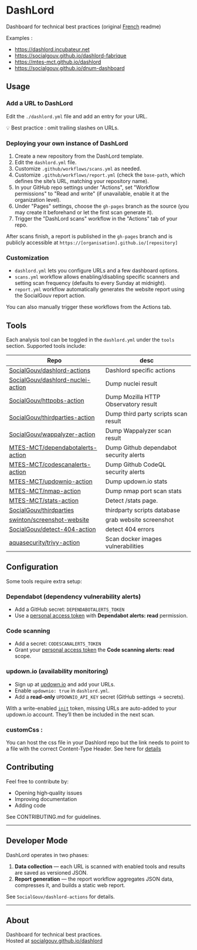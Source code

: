 # DashLord

Dashboard for technical best practices (original [French](README.md) readme)

Examples :

- https://dashlord.incubateur.net  
- https://socialgouv.github.io/dashlord-fabrique  
- https://mtes-mct.github.io/dashlord  
- https://socialgouv.github.io/dnum-dashboard

## Usage

### Add a URL to DashLord

Edit the `./dashlord.yml` file and add an entry for your URL.

💡 Best practice : omit trailing slashes on URLs.

### Deploying your own instance of DashLord

1. Create a new repository from the DashLord template.
2. Edit the `dashlord.yml` file.
3. Customize `.github/workflows/scans.yml` as needed.
4. Customize `.github/workflows/report.yml` (check the `base-path`, which defines the site’s URL, matching your repository name).
5. In your GitHub repo settings under "Actions", set "Workflow permissions" to "Read and write" (if unavailable, enable it at the organization level).
6. Under "Pages" settings, choose the `gh-pages` branch as the source (you may create it beforehand or let the first scan generate it).
7. Trigger the "DashLord scans" workflow in the "Actions" tab of your repo.

After scans finish, a report is published in the `gh-pages` branch and is publicly accessible at `https://[organisation].github.io/[repository]` 

### Customization

- `dashlord.yml` lets you configure URLs and a few dashboard options.
- `scans.yml` workflow allows enabling/disabling specific scanners and setting scan frequency (defaults to every Sunday at midnight).
- `report.yml` workflow automatically generates the website report using the SocialGouv report action.

You can also manually trigger these workflows from the Actions tab.

## Tools

Each analysis tool can be toggled in the `dashlord.yml` under the `tools` section. Supported tools include:

| Repo                                                                                      | desc                                   |
| ----------------------------------------------------------------------------------------- | -------------------------------------- |
| [SocialGouv/dashlord-actions](https://github.com/SocialGouv/dashlord-actions)             | Dashlord specific actions              |
| [SocialGouv/dashlord-nuclei-action](https://github.com/SocialGouv/dashlord-nuclei-action) | Dump nuclei result                     |
| [SocialGouv/httpobs-action](https://github.com/SocialGouv/httpobs-action)                 | Dump Mozilla HTTP Observatory result   |
| [SocialGouv/thirdparties-action](https://github.com/SocialGouv/thirdparties-action)       | Dump third party scripts scan result   |
| [SocialGouv/wappalyzer-action](https://github.com/SocialGouv/wappalyzer-action)           | Dump Wappalyzer scan result            |
| [MTES-MCT/dependabotalerts-action](https://github.com/MTES-MCT/dependabotalerts-action)   | Dump Github dependabot security alerts |
| [MTES-MCT/codescanalerts-action](https://github.com/MTES-MCT/codescanalerts-action)       | Dump Github CodeQL security alerts     |
| [MTES-MCT/updownio-action](https://github.com/MTES-MCT/updownio-action)                   | Dump updown.io stats                   |
| [MTES-MCT/nmap-action](https://github.com/MTES-MCT/nmap-action)                           | Dump nmap port scan stats              |
| [MTES-MCT/stats-action](https://github.com/MTES-MCT/stats-action)                         | Detect /stats page.                    |
| [SocialGouv/thirdparties](https://github.com/SocialGouv/thirdparties)                     | thirdparty scripts database            |
| [swinton/screenshot-website](https://github.com/swinton/screenshot-website)               | grab website screenshot                |
| [SocialGouv/detect-404-action](https://github.com/SocialGouv/detect-404-action)           | detect 404 errors                      |
| [aquasecurity/trivy-action](https://github.com/aquasecurity/trivy-action)                 | Scan docker images vulnerabilities     |

## Configuration

Some tools require extra setup:

### Dependabot (dependency vulnerability alerts)
- Add a GitHub secret: `DEPENDABOTALERTS_TOKEN`
- Use a [personal access token](https://github.com/settings/personal-access-tokens/new) with **Dependabot alerts: read** permission.

### Code scanning
- Add a secret: `CODESCANALERTS_TOKEN`
- Grant your [personal access token](https://github.com/settings/personal-access-tokens/new) the **Code scanning alerts: read** scope.

### updown.io (availability monitoring)
- Sign up at [updown.io](https://updown.io) and add your URLs.
- Enable `updownio: true` in `dashlord.yml`.
- Add a **read-only** `UPDOWNIO_API_KEY` secret (GitHub settings → secrets).

With a write-enabled [`init`](https://github.com/SocialGouv/dashlord/blob/48b9362391dc45cf604ceb9d91ee300a028a3021/.github/workflows/scans.yml#L55) token, missing URLs are auto-added to your updown.io account. They’ll then be included in the next scan.

### customCss :

You can host the css file in your Dashlord repo but the link needs to point to a file with the correct Content-Type Header. See here for [details](https://www.twistblogg.com/2020/06/use-github-for-hosting-files.html)

## Contributing

Feel free to contribute by:
- Opening high‑quality issues
- Improving documentation
- Adding code

See CONTRIBUTING.md for guidelines.

---

## Developer Mode

DashLord operates in two phases:

1. **Data collection** — each URL is scanned with enabled tools and results are saved as versioned JSON.
2. **Report generation** — the report workflow aggregates JSON data, compresses it, and builds a static web report.

See `SocialGouv/dashlord-actions` for details.

---

## About

Dashboard for technical best practices.  
Hosted at [socialgouv.github.io/dashlord](https://socialgouv.github.io/dashlord)  
